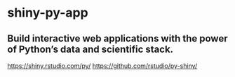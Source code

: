 # shiny-py-app
Build interactive web applications with the power of Python’s data and scientific stack.
---------
https://shiny.rstudio.com/py/ 
https://github.com/rstudio/py-shiny/
